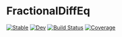 # FractionalDiffEq

[![Stable](https://img.shields.io/badge/docs-stable-blue.svg)](https://SciFracX.github.io/FractionalDiffEq.jl/stable)
[![Dev](https://img.shields.io/badge/docs-dev-blue.svg)](https://SciFracX.github.io/FractionalDiffEq.jl/dev)
[![Build Status](https://github.com/SciFracX/FractionalDiffEq.jl/workflows/CI/badge.svg)](https://github.com/SciFracX/FractionalDiffEq.jl/actions)
[![Coverage](https://codecov.io/gh/SciFracX/FractionalDiffEq.jl/branch/master/graph/badge.svg)](https://codecov.io/gh/SciFracX/FractionalDiffEq.jl)

